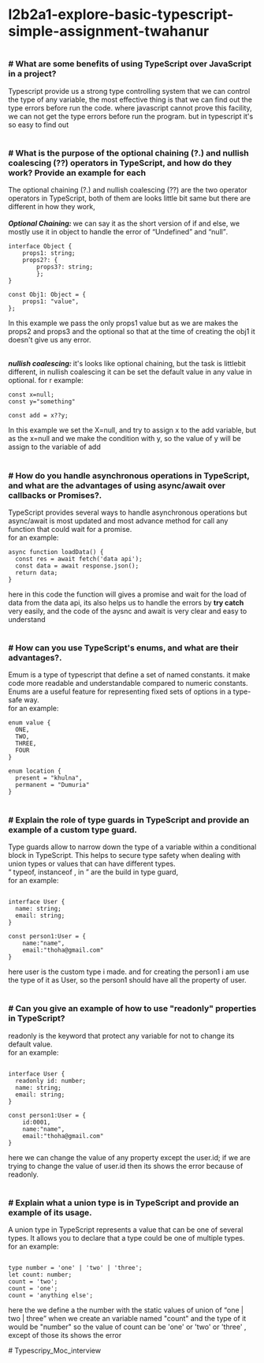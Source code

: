 # l2b2a1-explore-basic-typescript-simple-assignment-twahanur

# <h3># What are some benefits of using TypeScript over JavaScript in a project?</h3>

<p>
    Typescript provide us a strong type controlling system that we can control the type of any variable, the most effective thing is that we can find out the type errors before run the code. where javascript cannot prove this facility, we can not get the type errors before run the program. but in typescript it's so easy to find out
</p>

# <h3># What is the purpose of the optional chaining (?.) and nullish coalescing (??) operators in TypeScript, and how do they work? Provide an example for each</h3>

<p>
    The optional chaining (?.) and nullish coalescing (??) are the two operator operators in TypeScript, both of them are looks little bit same but there are different in how they work, <br><br>
    <b>
        <i>Optional Chaining: </i>
    </b>
    we can say it as the short version of if and else, we mostly use it in object to handle the error of <q>Undefined</q> and <q>null</q>.

</p>

```
interface Object {
    props1: string;
    props2?: {
        props3?: string;
        };
}

const Obj1: Object = {
    props1: "value",
};

```
<p>
    In this example we pass the only props1 value but as we are makes the props2 and props3 and the optional so that at the time of creating the obj1 it doesn't give us any error.
</p>
<p>
<br>
    <b>
        <i>nullish coalescing: </i>
    </b> it's looks like optional chaining, but the task is littlebit different, in nullish coalescing it can be set the default value in any value in optional. 
    for r example: <br>

```
const x=null;
const y="something"

const add = x??y;

```
In this example we set the X=null, and try to assign x to the add variable, but as the x=null and we make the condition with y, so the value of y will be assign to the variable of add

</p>

# <h3># How do you handle asynchronous operations in TypeScript, and what are the advantages of using async/await over callbacks or Promises?.</h3>

<p>
TypeScript provides several ways to handle asynchronous operations but async/await is most updated and most advance method for call any function that could wait for a promise.<br>
 for an example: <br>

```
async function loadData() {
  const res = await fetch('data api');
  const data = await response.json();
  return data;
}

```
here in this code the function will gives a promise and wait for the load of data from the data api,
its also helps us to handle the errors by <b>try catch</b> very easily, and the code of the aysnc and await is very clear and easy to understand
</p>

# <h3># How can you use TypeScript's enums, and what are their advantages?.</h3>

<p>
Emum is a type of typescript that define a set of named constants. it make code more readable and understandable compared to numeric constants. Enums are a useful feature for representing fixed sets of options in a type-safe way.
<br>
 for an example: <br>

```
enum value {
  ONE,
  TWO,
  THREE,
  FOUR
}

enum location {
  present = "khulna",
  permanent = "Dumuria"
}

```


</p>

# <h3># Explain the role of type guards in TypeScript and provide an example of a custom type guard.</h3>

<p>
Type guards allow to narrow down the type of a variable within a conditional block in TypeScript. This helps to secure type safety when dealing with union types or values that can have different types.<br><q> typeof, instanceof , in </q> are the build in type guard,
<br>
 for an example: <br>

```

interface User {
  name: string;
  email: string; 
}

const person1:User = {
    name:"name",
    email:"thoha@gmail.com"
}

```
here user is the custom type i made. and for creating the person1 i am use the type of it as User, so the person1 should have all the property of user.
</p>

# <h3># Can you give an example of how to use "readonly" properties in TypeScript?</h3>

<p>
readonly is the keyword that protect any variable for not to change its default value. 
<br>
 for an example: <br>

```

interface User {
  readonly id: number;
  name: string;
  email: string; 
}

const person1:User = {
    id:0001,
    name:"name",
    email:"thoha@gmail.com"
}

```
here we can change the value of any property except the user.id;
if we are trying to change the value of user.id then its shows the error because of readonly.

</p>

# <h3># Explain what a union type is in TypeScript and provide an example of its usage.</h3>

<p>
A union type in TypeScript represents a value that can be one of several types. It allows you to declare that a type could be one of multiple types.
<br>
 for an example: <br>

```

type number = 'one' | 'two' | 'three';
let count: number;
count = 'two';
count = 'one';
count = 'anything else';

```
here the we define a the number with the static values of union of <q>one | two | three</q> when we create an variable named "count" and the type of it would be "number" so the value of count can be 'one' or 'two' or 'three' , except of those its shows the error
</p>
# Typescripy_Moc_interview
